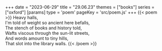 +++
date = "2023-06-29"
title = "29.06.23"
themes = ["books"]
series = ["oxford"]
[params]
  type = 'poem'
  pageKey = 'src/poem.js'
+++
{{< poem >}}
Heavy halls,  
I'm told of weight so ancient here befalls,  
The stench of books and history told,  
Wafts viscous through the sun-lit streets,  
And words amount to tiny hills,  
That slot into the library walls.
{{< /poem >}}